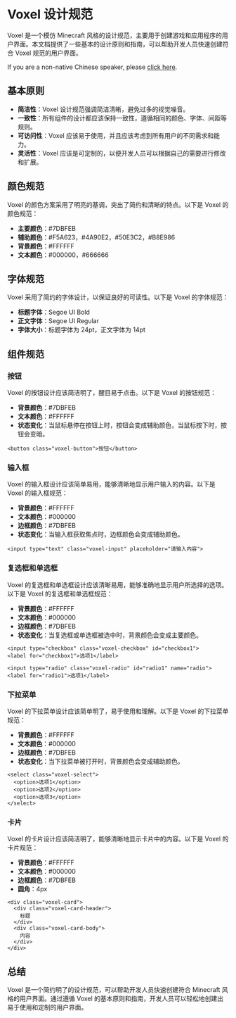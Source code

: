 # Voxel 设计规范

Voxel 是一个模仿 Minecraft 风格的设计规范，主要用于创建游戏和应用程序的用户界面。本文档提供了一些基本的设计原则和指南，可以帮助开发人员快速创建符合 Voxel 规范的用户界面。

If you are a non-native Chinese speaker, please [click here](i18n.md).

## 基本原则

- **简洁性**：Voxel 设计规范强调简洁清晰，避免过多的视觉噪音。
- **一致性**：所有组件的设计都应该保持一致性，遵循相同的颜色、字体、间距等规则。
- **可访问性**：Voxel 应该易于使用，并且应该考虑到所有用户的不同需求和能力。
- **灵活性**：Voxel 应该是可定制的，以便开发人员可以根据自己的需要进行修改和扩展。

## 颜色规范

Voxel 的颜色方案采用了明亮的基调，突出了简约和清晰的特点。以下是 Voxel 的颜色规范：

- **主要颜色**：#7DBFEB
- **辅助颜色**：#F5A623，#4A90E2，#50E3C2，#B8E986
- **背景颜色**：#FFFFFF
- **文本颜色**：#000000，#666666

## 字体规范

Voxel 采用了简约的字体设计，以保证良好的可读性。以下是 Voxel 的字体规范：

- **标题字体**：Segoe UI Bold
- **正文字体**：Segoe UI Regular
- **字体大小**：标题字体为 24pt，正文字体为 14pt

## 组件规范

### 按钮

Voxel 的按钮设计应该简洁明了，醒目易于点击。以下是 Voxel 的按钮规范：

- **背景颜色**：#7DBFEB
- **文本颜色**：#FFFFFF
- **状态变化**：当鼠标悬停在按钮上时，按钮会变成辅助颜色，当鼠标按下时，按钮会变暗。

```
<button class="voxel-button">按钮</button>
```

### 输入框

Voxel 的输入框设计应该简单易用，能够清晰地显示用户输入的内容。以下是 Voxel 的输入框规范：

- **背景颜色**：#FFFFFF
- **文本颜色**：#000000
- **边框颜色**：#7DBFEB
- **状态变化**：当输入框获取焦点时，边框颜色会变成辅助颜色。

```
<input type="text" class="voxel-input" placeholder="请输入内容">
```

### 复选框和单选框

Voxel 的复选框和单选框设计应该清晰易用，能够准确地显示用户所选择的选项。以下是 Voxel 的复选框和单选框规范：

- **背景颜色**：#FFFFFF
- **文本颜色**：#000000
- **边框颜色**：#7DBFEB
- **状态变化**：当复选框或单选框被选中时，背景颜色会变成主要颜色。

```
<input type="checkbox" class="voxel-checkbox" id="checkbox1">
<label for="checkbox1">选项1</label>

<input type="radio" class="voxel-radio" id="radio1" name="radio">
<label for="radio1">选项1</label>
```

### 下拉菜单

Voxel 的下拉菜单设计应该简单明了，易于使用和理解。以下是 Voxel 的下拉菜单规范：

- **背景颜色**：#FFFFFF
- **文本颜色**：#000000
- **边框颜色**：#7DBFEB
- **状态变化**：当下拉菜单被打开时，背景颜色会变成辅助颜色。

```
<select class="voxel-select">
  <option>选项1</option>
  <option>选项2</option>
  <option>选项3</option>
</select>
```

### 卡片

Voxel 的卡片设计应该简洁明了，能够清晰地显示卡片中的内容。以下是 Voxel 的卡片规范：

- **背景颜色**：#FFFFFF
- **文本颜色**：#000000
- **边框颜色**：#7DBFEB
- **圆角**：4px

```
<div class="voxel-card">
  <div class="voxel-card-header">
    标题
  </div>
  <div class="voxel-card-body">
    内容
  </div>
</div>
```

## 总结

Voxel 是一个简约明了的设计规范，可以帮助开发人员快速创建符合 Minecraft 风格的用户界面。通过遵循 Voxel 的基本原则和指南，开发人员可以轻松地创建出易于使用和定制的用户界面。


